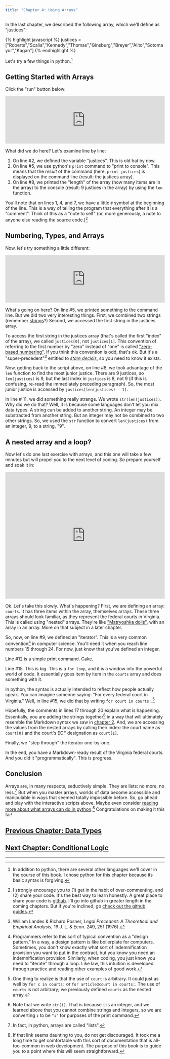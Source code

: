 ```yaml
---
title: "Chapter 4: Using Arrays"
---
```


In the last chapter, we described the following array, which we'll define as "justices":


{% highlight javascript %}
justices = ["Roberts","Scalia","Kennedy","Thomas","Ginsburg","Breyer","Alito","Sotomayor","Kagan"]
{% endhighlight %}

Let's try a few things in python.[^1]

## Getting Started with Arrays

Click the "run" button below:

<iframe src="https://trinket.io/embed/python/7a7ce0b98f" width="100%" height="150" frameborder="0" marginwidth="0" marginheight="0" allowfullscreen></iframe>

What did we do here? Let's examine line by line:

1. On line #2, we defined the variable "justices". This is old hat by now.
2. On line #5, we use python's `print` command to "print to console". This means that the *result* of the command (here, `print justices`) is displayed on the command line (result: the justices array).
3.  On line #8, we printed the "length" of the array (how many items are in the array) to the console (result: 9 justices in the array) by using the `len` function.

You'll note that on lines 1, 4, and 7, we have a little `#` symbol at the beginning of the line. This is a way of telling the program that everything after it is a "comment". Think of this as a "note to self" (or, more generously, a note to anyone else reading the source code.)[^2]

## Numbering, Types, and Arrays

Now, let's try something a little different:

<iframe src="https://trinket.io/embed/python/6c699324b4" width="100%" height="150" frameborder="0" marginwidth="0" marginheight="0" allowfullscreen></iframe>

What's going on here? On line #5, we printed something to the command line. But we did two very interesting things. First, we combined two strings (remember [strings](/chapters/ch2/index.html#exhibit-1-strings)?) Second, we accessed the first string in the justices array.

To access the first string in the justices array (that's called the first "index" of the array), we called `justices[0]`, not `justices[1]`. This convention of referring to the first number by "zero" instead of "one" is called ["zero-based numbering"](http://en.wikipedia.org/wiki/Zero-based_numbering). If you think this convention is odd, that's ok. But it's a "super-precedent"[^3] entitled to [*stare decisis*](http://www.law.cornell.edu/wex/stare_decisis), so you need to know it exists.

Now, getting back to the script above, on line #8, we took advantage of the `len`  function to find the most junior justice. There are 9 justices, so `len(justices)` is 9, but the last index in `justices` is 8, not 9 (if this is confusing, re-read the immediately preceding paragraph). So, the most junior justice is accessed by `justices[len(justices) - 1]`.

In line # 11, we did something really strange. We wrote `str(len(justices))`. Why did we do that? Well, it is because some languages don't let you mix data types. A string can be added to another string. An integer may be substracted from another string. But an integer may not be combined to two other strings. So, we used the `str` function to convert `len(justices)` from an integer, 9, to a string, "9".

## A nested array and a loop?

Now let's do one last exercise with arrays, and this one will take a few minutes but will propel you to the next level of coding. So prepare yourself and soak it in:

<iframe src="https://trinket.io/embed/python/e9d432984e" width="100%" height="400" frameborder="0" marginwidth="0" marginheight="0" allowfullscreen></iframe>

Ok. Let's take this slowly. What's happening? First, we are defining an array: `courts`. It has three items within the array, themselves arrays. These three arrays should look familiar, as they represent the federal courts in Virginia. This is called using "nested" arrays. They're like ["Matryoshka dolls"](http://en.wikipedia.org/wiki/Matryoshka_doll), with an array in an array. More on that subject in a later chapter.

So, now, on line #9, we defined an "iterator". This is a very common convention[^4] in computer science. You'll need it when you reach line numbers 15 through 24. For now, just know that you've defined an integer.

Line #12 is a simple print command. Cake.

Line #15. This is big. This is a `for loop`, and it is a window into the powerful world of code. It essentially goes item by item in the `courts` array and does something with it.

In python, the syntax is actually intended to reflect how people actually speak. You can imagine someone saying: "For every federal court in Virginia." Well, in line #15, we did that by writing `for court in courts:`.[^5]

Hopefully, the comments in lines 17 through 20 explain what is happening. Essentially, you are adding the strings together[^6] in a way that will ultimately resemble the Markdown syntax we saw in [chapter 2](/chapters/ch2/). And, we are accessing the values from the nested arrays by calling their index: the court name as `court[0]` and the court's ECF designation as `court[1]`.

Finally, we "step through" the iterator one-by-one.

In the end, you have a Markdown-ready result of the Virginia federal courts. And you did it "programmatically". This is progress.

## Conclusion

Arrays are, in many respects, seductively simple. They are lists: no more, no less.[^7] But when you master arrays, worlds of data become accessible and manipulable in ways that seemed totally impossible before. So, go ahead and play with the interactive scripts above. Maybe even consider [reading more about what arrays can do in python](https://docs.python.org/2/tutorial/datastructures.html).[^8] Congratulations on making it this far!

## [Previous Chapter: Data Types](/chapters/ch3/)
## [Next Chapter: Conditional Logic](/chapters/ch5/)

***

[^1]: In addition to python, there are several other languages we'll cover in the course of this book. I chose python for this chapter because its basic syntax is forgiving.

[^2]: I strongly encourage you to (1) get in the habit of over-commenting, and (2) share your code. It's the best way to learn honestly. A great place to share your code is [github](http://github.com). I'll go into github in greater length in the coming chapters. But if you're inclined, go [check out the github guides](https://guides.github.com).

[^3]: William Landes & Richard Posner, *Legal Precedent: A Theoretical and Empirical Analysis*, 19 J. L. & Econ. 249, 251 (1976).

[^4]: Programmers refer to this sort of typical convention as a "design pattern." In a way, a design pattern is like boilerplate for computers. Sometimes, you don't know exactly what sort of indemnification provision you want to put in the contract, but you know you need an indemnification provision. Similarly, when coding, you just know you need to "iterate" through a loop. Like law, this intuition is developed through practice and reading other examples of good work.

[^5]: One thing to realize is that the use of `court` is arbitrary. It could just as well by `for c in courts:` or `for article3court in courts:`. The use of `courts` is not arbitrary; we previously defined `courts` as the nested array.

[^6]: Note that we write `str(i)`. That is because `i` is an integer, and we learned above that you cannot combine strings and integers, so we are converting `i` to be `"i"` for purposes of the print command.

[^7]: In fact, in python, arrays are called "lists".

[^8]: If that link seems daunting to you, do not get discouraged. It took me a long time to get comfortable with this sort of documentation that is all-too-common in web development. The purpose of this book is to guide you to a point where this will seem straightforward.
